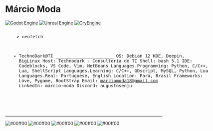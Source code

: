 # Márcio Moda 

[![Godot Engine](https://img.shields.io/badge/Godot%20Engine-Community%20Member-brightgreen)](https://godotengine.org)
[![Unreal Engine](https://img.shields.io/badge/Unreal%20Engine-Developer-blue)](https://www.unrealengine.com)
[![CryEngine](https://img.shields.io/badge/CryEngine-Contributor-orange)](https://www.cryengine.com)

<div style="display: flex; align-items: center;">

  <div style="flex: 1;">
    <img src="foto_perfi_github2025.png" alt="Foto_Perfil" style="max-width: 100%; border-radius: 500px;">
  </div>

  <div style="flex: 2; padding-left: 20px;">
  <pre>
  > neofetch

  - TechnoDark@TI ______________________
  OS: Debian 12 KDE, Deepin, BigLinux
  Host: Technodark - Consultoria de TI
  Shell: bash 5.1
  IDE: Codeblocks, VS Code, Vim, NetBeans
  Languages.Programming: Python, C/C++, Lua, ShellScript
  Languages.Learning: C/C++, GDscript, MySQL, Python, Lua
  Languages.Real: Portuguese, English
  Location: Pará, Brasil
  Frameworks: Löve, Pygame, BootStrap
  Email: marciomoda18@gmail.com
  LinkedIn: márcio-moda
  Discord: augustosenju
  </pre>
  </div>

</div>

---

<p align="left">
  <img alt="#00ff00" src="https://via.placeholder.com/15/00ff00/000000?text=+" width="25" height="20" />
  <img alt="#00ff00" src="https://via.placeholder.com/15/00ff00/000000?text=+" width="25" height="20" />
  <img alt="#00ff00" src="https://via.placeholder.com/15/00ff00/000000?text=+" width="25" height="20" />
  <img alt="#00ff00" src="https://via.placeholder.com/15/00ff00/000000?text=+" width="25" height="20" />
  <img alt="#00ff00" src="https://via.placeholder.com/15/00ff00/000000?text=+" width="25" height="20" />
</p>
